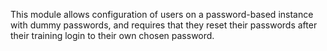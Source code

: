 This module allows configuration of users on a password-based instance with dummy passwords, and requires that they reset their passwords after their training login to their own chosen password.